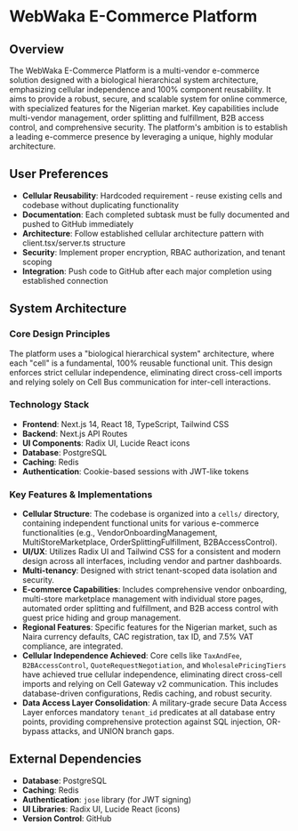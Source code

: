 # WebWaka E-Commerce Platform

## Overview
The WebWaka E-Commerce Platform is a multi-vendor e-commerce solution designed with a biological hierarchical system architecture, emphasizing cellular independence and 100% component reusability. It aims to provide a robust, secure, and scalable system for online commerce, with specialized features for the Nigerian market. Key capabilities include multi-vendor management, order splitting and fulfillment, B2B access control, and comprehensive security. The platform's ambition is to establish a leading e-commerce presence by leveraging a unique, highly modular architecture.

## User Preferences
- **Cellular Reusability**: Hardcoded requirement - reuse existing cells and codebase without duplicating functionality
- **Documentation**: Each completed subtask must be fully documented and pushed to GitHub immediately
- **Architecture**: Follow established cellular architecture pattern with client.tsx/server.ts structure
- **Security**: Implement proper encryption, RBAC authorization, and tenant scoping
- **Integration**: Push code to GitHub after each major completion using established connection

## System Architecture

### Core Design Principles
The platform uses a "biological hierarchical system" architecture, where each "cell" is a fundamental, 100% reusable functional unit. This design enforces strict cellular independence, eliminating direct cross-cell imports and relying solely on Cell Bus communication for inter-cell interactions.

### Technology Stack
- **Frontend**: Next.js 14, React 18, TypeScript, Tailwind CSS
- **Backend**: Next.js API Routes
- **UI Components**: Radix UI, Lucide React icons
- **Database**: PostgreSQL
- **Caching**: Redis
- **Authentication**: Cookie-based sessions with JWT-like tokens

### Key Features & Implementations
- **Cellular Structure**: The codebase is organized into a `cells/` directory, containing independent functional units for various e-commerce functionalities (e.g., VendorOnboardingManagement, MultiStoreMarketplace, OrderSplittingFulfillment, B2BAccessControl).
- **UI/UX**: Utilizes Radix UI and Tailwind CSS for a consistent and modern design across all interfaces, including vendor and partner dashboards.
- **Multi-tenancy**: Designed with strict tenant-scoped data isolation and security.
- **E-commerce Capabilities**: Includes comprehensive vendor onboarding, multi-store marketplace management with individual store pages, automated order splitting and fulfillment, and B2B access control with guest price hiding and group management.
- **Regional Features**: Specific features for the Nigerian market, such as Naira currency defaults, CAC registration, tax ID, and 7.5% VAT compliance, are integrated.
- **Cellular Independence Achieved**: Core cells like `TaxAndFee`, `B2BAccessControl`, `QuoteRequestNegotiation`, and `WholesalePricingTiers` have achieved true cellular independence, eliminating direct cross-cell imports and relying on Cell Gateway v2 communication. This includes database-driven configurations, Redis caching, and robust security.
- **Data Access Layer Consolidation**: A military-grade secure Data Access Layer enforces mandatory `tenant_id` predicates at all database entry points, providing comprehensive protection against SQL injection, OR-bypass attacks, and UNION branch gaps.

## External Dependencies
- **Database**: PostgreSQL
- **Caching**: Redis
- **Authentication**: `jose` library (for JWT signing)
- **UI Libraries**: Radix UI, Lucide React (icons)
- **Version Control**: GitHub